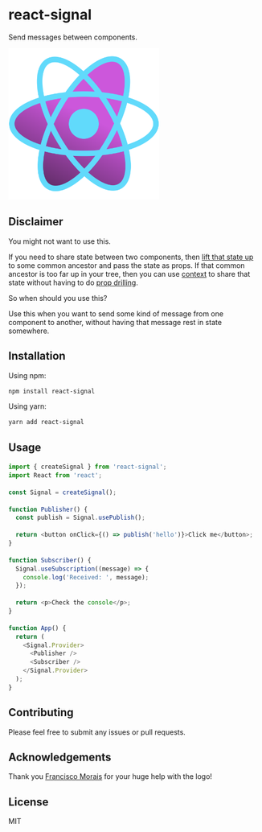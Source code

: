 # react-signal

Send messages between components.

<img
  alt="react-signal logo"
  src="https://raw.githubusercontent.com/bsonntag/react-signal/main/logo.svg"
  width="300"
/>

## Disclaimer

You might not want to use this.

If you need to share state between two components, then
[lift that state up](https://reactjs.org/docs/lifting-state-up.html)
to some common ancestor and pass the state as props.
If that common ancestor is too far up in your tree,
then you can use [context](https://reactjs.org/docs/context.html)
to share that state without having to do
[prop drilling](https://kentcdodds.com/blog/prop-drilling).

So when should you use this?

Use this when you want to send some kind of message from one component to another,
without having that message rest in state somewhere.

## Installation

Using npm:

```sh
npm install react-signal
```

Using yarn:

```sh
yarn add react-signal
```

## Usage

```js
import { createSignal } from 'react-signal';
import React from 'react';

const Signal = createSignal();

function Publisher() {
  const publish = Signal.usePublish();

  return <button onClick={() => publish('hello')}>Click me</button>;
}

function Subscriber() {
  Signal.useSubscription((message) => {
    console.log('Received: ', message);
  });

  return <p>Check the console</p>;
}

function App() {
  return (
    <Signal.Provider>
      <Publisher />
      <Subscriber />
    </Signal.Provider>
  );
}
```

## Contributing

Please feel free to submit any issues or pull requests.

## Acknowledgements

Thank you [Francisco Morais](https://github.com/franciscomorais) for your huge help with the logo!

## License

MIT
